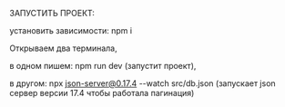 ЗАПУСТИТЬ ПРОЕКТ:

установить зависимости: npm i

Открываем два терминала,

в одном пишем: npm run dev (запустит проект),

в другом: npx json-server@0.17.4 --watch src/db.json (запускает json сервер версии 17.4 чтобы работала пагинация)
